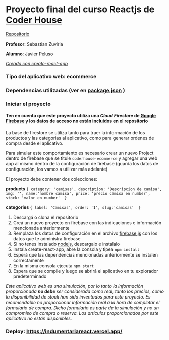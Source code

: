 # Proyecto final del curso Reactjs de [Coder House](https://www.coderhouse.com/)

[Repositorio](https://github.com/javierpeluso10/ecommercereact)

**Profesor**: Sebastian Zuviria

**Alumno**: Javier Peluso

[*Creado con create-react-app*](https://es.reactjs.org/)

### Tipo del aplicativo web: ecommerce

### Dependencias utilizadas (ver en [package.json](https://github.com/javierpeluso10/ecommercereact/blob/main/package.json) )

### Iniciar el proyecto

#### Ten en cuenta que este proyecto utiliza una *Cloud Firestore* de [Google Firebase](https://firebase.google.com/) y los datos de acceso no están incluidos en el repositorio 

La base de firestore se utiliza tanto para traer la información de los productos y las categorias al aplicativo, como para generar ordenes de compra desde el aplicativo. 

Para simular este comportamiento es necesario crear un nuevo Project dentro de firebase que se titule ```coderhouse-ecommerce``` y agregar una web app al mismo dentro de la configuración de firebase (guarda los datos de configuración, los vamos a utilizar más adelante)

El proyecto debe contener dos colecciones: 

**products**  ```{ category: 'camisas', description: 'Descripcion de camisa', img: '', name:'nombre camisa', price: 'precio camisa en number', stock: 'valor en number'  }```

**categories** ```{ label: 'Camisas', order: '1', slug:'camisas'  }``` 

1. Descargá o clona el repositorio
2. Creá un nuevo proyecto en firebase con las indicaciones e información mencionada anteriormente
3. Remplaza los datos de configuración en el archivo  [firebase.js](https://github.com/javierpeluso10/ecommercereact/blob/main/src/services/firebase/index.js) con los datos que te administra firebase
4. Si no tenes instalado [nodejs](https://nodejs.org/), descargalo e instalalo
5. Instala create-react-app, abre la consola y tipea ```npm install``` 
6. Esperá que las dependencias mencionadas anteriormente se instalen correctamente 
7. En la misma consola ejecuta ```npm start```
8. Espera que se compile y luego se abrirá el aplicativo en tu explorador predeterminado

*Este aplicativo web es una simulación, por lo tanto la información proporcionada **no debe** ser considerada como real, tanto los precios, como la disponibilidad de stock han sido inventados para este proyecto. Es recomendable no proporcionar información real a la hora de completar el formulario de compra. Dicho formulario es parte de la simulación y no un compromiso de compra o reserva. Los articulos proporcionados por este aplicativo no están disponibles.*

### Deploy: https://indumentariareact.vercel.app/
